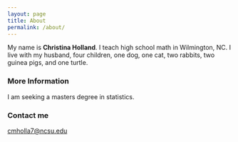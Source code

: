 ```yaml
---
layout: page
title: About
permalink: /about/
---
```


My name is **Christina Holland**.  I teach high school math in Wilmington, NC.  I live with my husband, four children, one dog, one cat, two rabbits, two guinea pigs, 
and one turtle. 

### More Information

I am seeking a masters degree in statistics.

### Contact me

[cmholla7@ncsu.edu](mailto:cmholla7@ncsu.edu)
